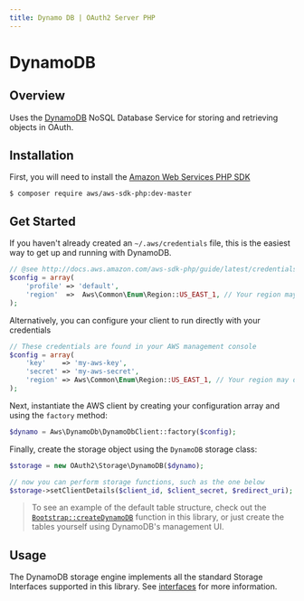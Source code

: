 ```yaml
---
title: Dynamo DB | OAuth2 Server PHP
---
```


# DynamoDB

## Overview

Uses the [DynamoDB](http://aws.amazon.com/dynamodb/) NoSQL Database Service for storing and retrieving objects in OAuth.

## Installation

First, you will need to install the [Amazon Web Services PHP SDK](https://github.com/aws/aws-sdk-php)

```text
$ composer require aws/aws-sdk-php:dev-master
```

## Get Started

If you haven't already created an `~/.aws/credentials` file, this is the easiest way to get up and running with DynamoDB. 


```php
// @see http://docs.aws.amazon.com/aws-sdk-php/guide/latest/credentials.html#credential-profiles
$config = array(
	'profile' => 'default',
	'region'  =>  Aws\Common\Enum\Region::US_EAST_1, // Your region may differ
);
```

Alternatively, you can configure your client to run directly with your credentials

```php
// These credentials are found in your AWS management console
$config = array(
	'key'	 => 'my-aws-key',
	'secret' => 'my-aws-secret',
	'region' => Aws\Common\Enum\Region::US_EAST_1, // Your region may differ
);
```

Next, instantiate the AWS client by creating your configuration array and using the `factory` method:

```php
$dynamo = Aws\DynamoDb\DynamoDbClient::factory($config);

```

Finally, create the storage object using the `DynamoDB` storage class:

```php
$storage = new OAuth2\Storage\DynamoDB($dynamo);

// now you can perform storage functions, such as the one below
$storage->setClientDetails($client_id, $client_secret, $redirect_uri);
```

> To see an example of the default table structure, check out the [`Bootstrap::createDynamoDB`](https://github.com/bshaffer/oauth2-server-php/blob/develop/test/lib/OAuth2/Storage/Bootstrap.php#L519) function in this library, or just create the tables yourself using DynamoDB's management UI.

## Usage

The DynamoDB storage engine implements all the standard Storage Interfaces supported
in this library.  See [interfaces](../custom) for more information.